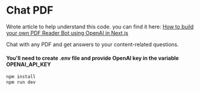 # Chat PDF

Wrote article to help understand this code. you can find it here: <a href="https://www.linkedin.com/pulse/build-your-own-pdf-reader-bot-using-openai-nextjs-moaz-irfan-fidze">How to build your own PDF Reader Bot using OpenAI in Next.js</a>

Chat with any PDF and get answers to your content-related questions.

#### You'll need to create .env file and provide OpenAI key in the variable OPENAI_API_KEY

```bash
npm install
npm run dev
```
